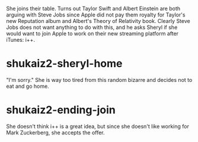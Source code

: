 She joins their table. Turns out Taylor Swift and Albert Einstein are both arguing with Steve Jobs since Apple did not pay them royalty for Taylor's new Reputation album and Albert's Theory of Relativity book. Clearly Steve Jobs does not want anything to do with this, and he asks Sheryl if she would want to join Apple to work on their new streaming platform after iTunes: i++.

# shukaiz2-sheryl-home
"I'm sorry." She is way too tired from this random bizarre and decides not to eat and go home.

# shukaiz2-ending-join
She doesn't think i++ is a great idea, but since she doesn't like working for Mark Zuckerberg, she accepts the offer.
